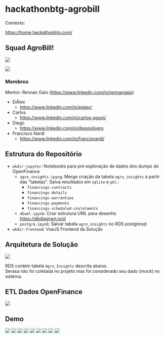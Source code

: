 # hackathonbtg-agrobill


Contexto:

https://home.hackathonbtg.com/

## Squad AgroBill!

![](./squad-logo.png)

![](./team.jpg)

### Membros

Mentor: Rennan Gaio (https://www.linkedin.com/in/rennangaio)

* EiÁlex
    * https://www.linkedin.com/in/eialex/
* Carlos
    * https://www.linkedin.com/in/carlos-aguni/
* Diego
    * https://www.linkedin.com/in/diegoolivers
* Francisco Nardi
    * https://www.linkedin.com/in/francisnardi/

## Estrutura do Repositório

* `wkdir-jupyter`: Notebooks para pré exploração de dados dos dumps do OpenFinance
    * `agro_insights.ipyng`: Merge criação da tabela `agro_insights` à partir das "tabelas". Salva resultados em `sqlite` e `pkl`.:
        * `financings-contracts`
        * `financings-details`
        * `financings-warranties`
        * `financings-payments`
        * `financings-scheduled-instalments`
    * `dbuml.ipynb`: Criar estrutura UML para desenho https://dbdiagram.io/d
    * `postgre.ipynb`: Salvar tabela `agro_insights` no RDS postgresql
* `wkdir-frontend`: VueJS Frontend da Solução

## Arquitetura de Solução

![](./arquitetura.png)

RDS contém tabela `Agro_Insights` descrita abaixo.  
Serasa não foi coletada no projeto mas foi considerado seu dado (mock) no sistema.

## ETL Dados OpenFinance

![](./db_agro_insights.png)


## Demo

![](./page00.png)
![](./page01.png)
![](./page02.png)
![](./page03.png)
![](./page04.png)
![](./page05.png)
![](./page06.png)
![](./page07.png)
![](./page08.png)

